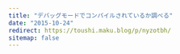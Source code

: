 ```yaml
---
title: "デバッグモードでコンパイルされているか調べる"
date: "2015-10-24"
redirect: https://toushi.maku.blog/p/nyzotbh/
sitemap: false
---
```


